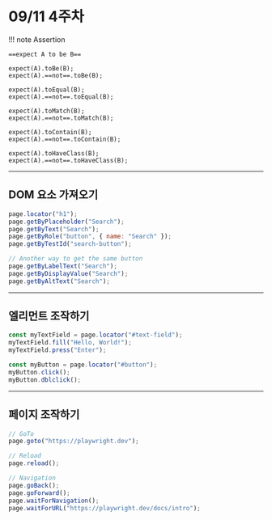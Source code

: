 # 09/11 4주차

!!! note Assertion

    ==expect A to be B==

    expect(A).toBe(B);
    expect(A).==not==.toBe(B);

    expect(A).toEqual(B);
    expect(A).==not==.toEqual(B);

    expect(A).toMatch(B);
    expect(A).==not==.toMatch(B);

    expect(A).toContain(B);
    expect(A).==not==.toContain(B);

    expect(A).toHaveClass(B);
    expect(A).==not==.toHaveClass(B);

---

## DOM 요소 가져오기

```js
page.locator("h1");
page.getByPlaceholder("Search");
page.getByText("Search");
page.getByRole("button", { name: "Search" });
page.getByTestId("search-button");

// Another way to get the same button
page.getByLabelText("Search");
page.getByDisplayValue("Search");
page.getByAltText("Search");
```

---

## 엘리먼트 조작하기

```js
const myTextField = page.locator("#text-field");
myTextField.fill("Hello, World!");
myTextField.press("Enter");

const myButton = page.locator("#button");
myButton.click();
myButton.dblclick();
```

---

## 페이지 조작하기

```js
// GoTo
page.goto("https://playwright.dev");

// Reload
page.reload();

// Navigation
page.goBack();
page.goForward();
page.waitForNavigation();
page.waitForURL("https://playwright.dev/docs/intro");
```
